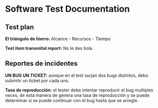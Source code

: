 # Software Test Documentation

## Test plan

**El triángulo de hierro:**  Alcance - Recursos - Tiempo

**Test item transmital report:** No le des bola

## Reportes de incidentes

**UN BUG UN TICKET:** aunque en el test surjan dos bugs distintos, debo submitir un ticket por cada uno.

**Tasa de reproducción:** el tester debe intentar reproducir el bug multiples veces, de esta manera de genera una tasa de reproducción y se puede determinar si se puede continuar con el bug hasta que se arregle.
